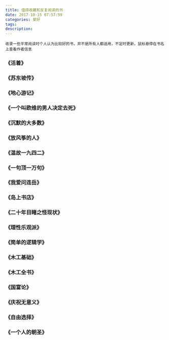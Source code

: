 ```yaml
---
title: 值得收藏和反复阅读的书
date: 2017-10-15 07:57:59
categories: 爱好
tags:
description:
---
```

  
`收录一些平常阅读时个人认为比较好的书，并不是所有人都适用，不定时更新，鼠标悬停在书名上查看作者信息`
<article>
    <h3><attr title="余华 著">《活着》</attr></h3>
    <h3><attr title="林语堂 著">《苏东坡传》</attr></h3>
    <h3><attr title="[法国] 儒尔·凡尔纳 著   陈伟 译">《地心游记》</attr></h3>
    <h3><attr title="[瑞典] 巴克曼 著   宁蒙 译">《一个叫欧维的男人决定去死》</attr></h3>
    <h3><attr title="王小波 著">《沉默的大多数》</attr></h3>
    <h3><attr title="[美国] 卡勒德·胡赛尼 著   李继宏 译">《放风筝的人》</attr></h3>
    <h3><attr title="刘震云 著">《温故一九四二》</attr></h3>
    <h3><attr title="刘震云 著">《一句顶一万句》</attr></h3>
    <h3><attr title="连岳 著">《我爱问连岳》</attr></h3>
    <h3><attr title="[美国] 加·泽文 著   孙仲旭/李玉瑶 译">《岛上书店》</attr></h3>
    <h3><attr title="[清] 吴趼人 著">《二十年目睹之怪现状》</attr></h3>
    <h3><attr title="[英国] 马特·里德利 著   闾佳 译">《理性乐观派》</attr></h3>
    <h3><attr title="[美国] 麦克伦尼 著   赵明燕 译">《简单的逻辑学》</attr></h3>
    <h3><attr title="[美国] 彼得·科恩 著   李文一 译">《木工基础》</attr></h3>
    <h3><attr title="[英国] 英国DK出版社 著&nbsp;&nbsp;&nbsp;张亦斌/李文一 译">《木工全书》</attr></h3>
    <h3><attr title="[英国] 亚当·斯密 著">《国富论》</attr></h3>
    <h3><attr title="[法国] 米兰·昆德拉 著   马振骋 译">《庆祝无意义》</attr></h3>
    <h3><attr title="[美国] 米尔顿·弗里德曼/罗丝·弗里德曼 著   张琦 译">《自由选择》</attr></h3>
    <h3><attr title="[英国] 蕾秋·乔伊斯 著&nbsp;&nbsp;&nbsp;黄妙瑜 译">《一个人的朝圣》</attr></h3>
</article>